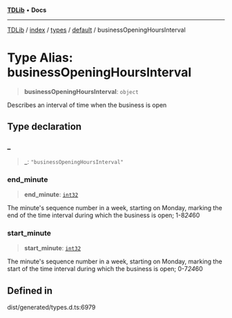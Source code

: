 [**TDLib**](../../../../../../README.md) • **Docs**

***

[TDLib](../../../../../../modules.md) / [index](../../../../../README.md) / [types](../../../README.md) / [default](../README.md) / businessOpeningHoursInterval

# Type Alias: businessOpeningHoursInterval

> **businessOpeningHoursInterval**: `object`

Describes an interval of time when the business is open

## Type declaration

### \_

> **\_**: `"businessOpeningHoursInterval"`

### end\_minute

> **end\_minute**: [`int32`](int32.md)

The minute's sequence number in a week, starting on Monday, marking the end of the time interval during which the business is open; 1-8*24*60

### start\_minute

> **start\_minute**: [`int32`](int32.md)

The minute's sequence number in a week, starting on Monday, marking the start of the time interval during which the business is open; 0-7*24*60

## Defined in

dist/generated/types.d.ts:6979
